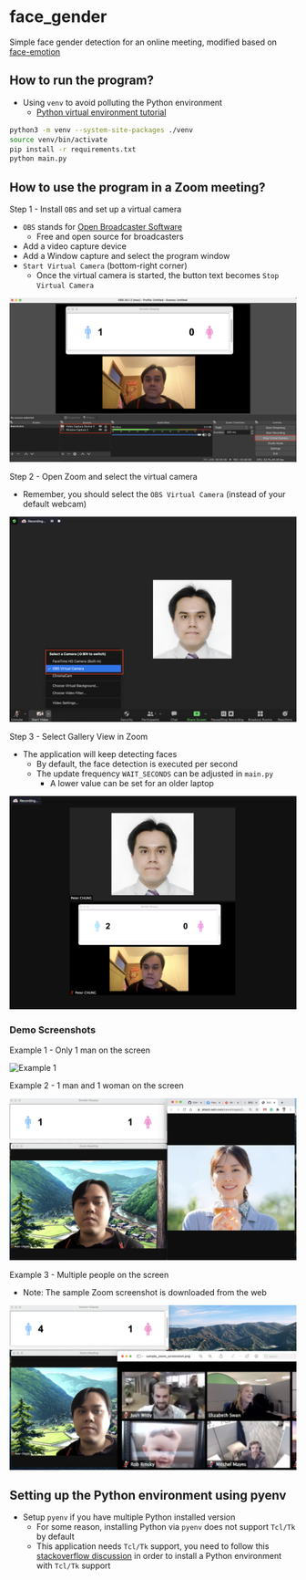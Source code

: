 # face_gender
Simple face gender detection for an online meeting, modified based on [face-emotion](https://github.com/DeepSE/face-emotion)


## How to run the program?

- Using `venv` to avoid polluting the Python environment
    - [Python virtual environment tutorial](https://docs.python.org/3/tutorial/venv.html)

```bash
python3 -m venv --system-site-packages ./venv
source venv/bin/activate
pip install -r requirements.txt
python main.py
```

## How to use the program in a Zoom meeting?

Step 1 - Install `OBS` and set up a virtual camera

- `OBS` stands for [Open Broadcaster Software](https://obsproject.com/)
    - Free and open source for broadcasters
- Add a video capture device
- Add a Window capture and select the program window
- `Start Virtual Camera` (bottom-right corner)
    - Once the virtual camera is started, the button text becomes `Stop Virtual Camera`

![Step 1](how_to_use_with_zoom/use_with_zoom_step1.png)


Step 2 - Open Zoom and select the virtual camera 

- Remember, you should select the `OBS Virtual Camera` (instead of your default webcam)

![Step 2](how_to_use_with_zoom/use_with_zoom_step2.png)

Step 3 - Select Gallery View in Zoom

- The application will keep detecting faces 
    - By default, the face detection is executed per second 
    - The update frequency `WAIT_SECONDS` can be adjusted in `main.py`
        - A lower value can be set for an older laptop

![Step 3](how_to_use_with_zoom/use_with_zoom_step3.png)




### Demo Screenshots

Example 1 - Only 1 man on the screen

![Example 1](screenshots/example1.png)

Example 2 - 1 man and 1 woman on the screen 

![Example 2](screenshots/example2.png)

Example 3 - Multiple people on the screen

- Note: The sample Zoom screenshot is downloaded from the web

![Example 3](screenshots/example3.png)

## Setting up the Python environment using pyenv

- Setup `pyenv` if you have multiple Python installed version
    - For some reason, installing Python via `pyenv` does not support `Tcl/Tk` by default
    - This application needs `Tcl/Tk` support, you need to follow this [stackoverflow discussion](https://stackoverflow.com/questions/60469202/unable-to-install-tkinter-with-pyenv-pythons-on-macos) in order to install a Python environment with `Tcl/Tk` support




